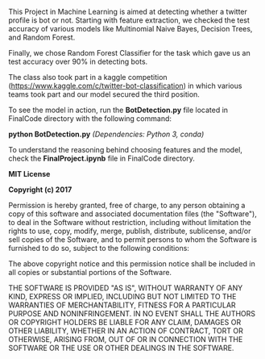 This Project in Machine Learning is aimed at detecting whether a twitter profile is bot or not. Starting with feature extraction, we checked the test accuracy of various models like Multinomial Naive Bayes, Decision Trees, and Random Forest.

Finally, we chose Random Forest Classifier for the task which gave us an test accuracy over 90% in detecting bots.

The class also took part in a kaggle competition (https://www.kaggle.com/c/twitter-bot-classification) in which various teams took part and our model secured the third position.

To see the model in action, run the **BotDetection.py** file located in FinalCode directory with the following command:

**python BotDetection.py** *(Dependencies: Python 3, conda)*

To understand the reasoning behind choosing features and the model, check the **FinalProject.ipynb** file in FinalCode directory.

**MIT License**

**Copyright (c) 2017**

Permission is hereby granted, free of charge, to any person obtaining a copy
of this software and associated documentation files (the "Software"), to deal
in the Software without restriction, including without limitation the rights
to use, copy, modify, merge, publish, distribute, sublicense, and/or sell
copies of the Software, and to permit persons to whom the Software is
furnished to do so, subject to the following conditions:

The above copyright notice and this permission notice shall be included in all
copies or substantial portions of the Software.

THE SOFTWARE IS PROVIDED "AS IS", WITHOUT WARRANTY OF ANY KIND, EXPRESS OR
IMPLIED, INCLUDING BUT NOT LIMITED TO THE WARRANTIES OF MERCHANTABILITY,
FITNESS FOR A PARTICULAR PURPOSE AND NONINFRINGEMENT. IN NO EVENT SHALL THE
AUTHORS OR COPYRIGHT HOLDERS BE LIABLE FOR ANY CLAIM, DAMAGES OR OTHER
LIABILITY, WHETHER IN AN ACTION OF CONTRACT, TORT OR OTHERWISE, ARISING FROM,
OUT OF OR IN CONNECTION WITH THE SOFTWARE OR THE USE OR OTHER DEALINGS IN THE
SOFTWARE.
